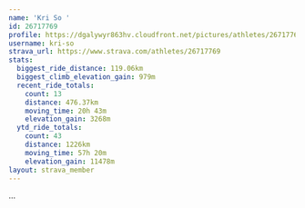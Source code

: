 ```yaml
---
name: 'Kri So '
id: 26717769
profile: https://dgalywyr863hv.cloudfront.net/pictures/athletes/26717769/7761026/13/large.jpg
username: kri-so
strava_url: https://www.strava.com/athletes/26717769
stats:
  biggest_ride_distance: 119.06km
  biggest_climb_elevation_gain: 979m
  recent_ride_totals:
    count: 13
    distance: 476.37km
    moving_time: 20h 43m
    elevation_gain: 3268m
  ytd_ride_totals:
    count: 43
    distance: 1226km
    moving_time: 57h 20m
    elevation_gain: 11478m
layout: strava_member
--- 
```

...
